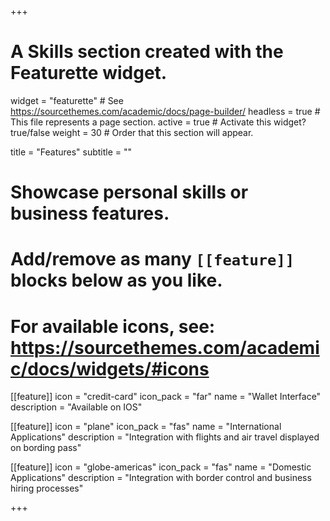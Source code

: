 +++
# A Skills section created with the Featurette widget.
widget = "featurette"  # See https://sourcethemes.com/academic/docs/page-builder/
headless = true  # This file represents a page section.
active = true  # Activate this widget? true/false
weight = 30  # Order that this section will appear.

title = "Features"
subtitle = ""

# Showcase personal skills or business features.
# 
# Add/remove as many `[[feature]]` blocks below as you like.
# 
# For available icons, see: https://sourcethemes.com/academic/docs/widgets/#icons

[[feature]]
  icon = "credit-card"
  icon_pack = "far"
  name = "Wallet Interface"
  description = "Available on IOS"
  
[[feature]]
  icon = "plane"
  icon_pack = "fas"
  name = "International Applications"
  description = "Integration with flights and air travel displayed on bording pass"  
  
[[feature]]
  icon = "globe-americas"
  icon_pack = "fas"
  name = "Domestic Applications"
  description = "Integration with border control and business hiring processes"

+++
